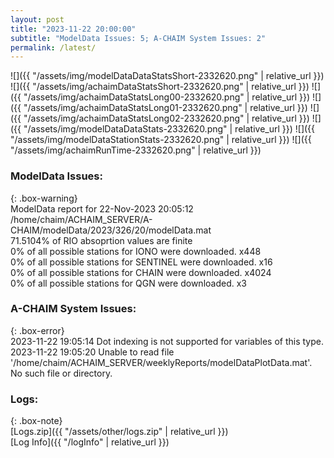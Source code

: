```yaml
---
layout: post
title: "2023-11-22 20:00:00"
subtitle: "ModelData Issues: 5; A-CHAIM System Issues: 2"
permalink: /latest/
---
```


![]({{ "/assets/img/modelDataDataStatsShort-2332620.png" | relative_url }})
![]({{ "/assets/img/achaimDataStatsShort-2332620.png" | relative_url }})
![]({{ "/assets/img/achaimDataStatsLong00-2332620.png" | relative_url }})
![]({{ "/assets/img/achaimDataStatsLong01-2332620.png" | relative_url }})
![]({{ "/assets/img/achaimDataStatsLong02-2332620.png" | relative_url }})
![]({{ "/assets/img/modelDataDataStats-2332620.png" | relative_url }})
![]({{ "/assets/img/modelDataStationStats-2332620.png" | relative_url }})
![]({{ "/assets/img/achaimRunTime-2332620.png" | relative_url }})


### ModelData Issues:  
  
{: .box-warning}  
 ModelData report for 22-Nov-2023 20:05:12   
 /home/chaim/ACHAIM_SERVER/A-CHAIM/modelData/2023/326/20/modelData.mat   
 71.5104% of RIO absoprtion values are finite   
 0% of all possible stations for IONO were downloaded. x448   
 0% of all possible stations for SENTINEL were downloaded. x16   
 0% of all possible stations for CHAIN were downloaded. x4024   
 0% of all possible stations for QGN were downloaded. x3   
  
### A-CHAIM System Issues:  
  
{: .box-error}  
2023-11-22 19:05:14 Dot indexing is not supported for variables of this type.  
2023-11-22 19:05:20 Unable to read file '/home/chaim/ACHAIM_SERVER/weeklyReports/modelDataPlotData.mat'. No such file or directory.  

### Logs:  
  
{: .box-note}  
[Logs.zip]({{ "/assets/other/logs.zip" | relative_url }})  
[Log Info]({{ "/logInfo" | relative_url }})  
